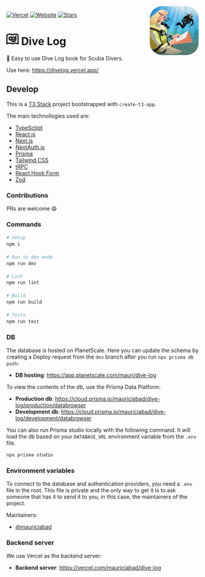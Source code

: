  <img height="128" align="right" src="src/assets/brand-image-round-corners.png" />
  
[![Vercel](https://vercelbadge.vercel.app/api/mauriciabad/dive-log)](https://vercel.com/mauriciabad/dive-log) [![Website](https://img.shields.io/website?down_color=red&down_message=down&up_color=blue&up_message=avilable&url=https%3A%2F%2Fdivelog.vercel.app)](https://divelog.vercel.app) [![Stars](https://img.shields.io/github/stars/mauriciabad/dive-log?style=social)](https://github.com/mauriciabad/dive-log)

# <img height="32" src="src/assets/logo/logo-outline.svg" /> Dive Log

:diving_mask: Easy to use Dive Log book for Scuba Divers.

Use here: <https://divelog.vercel.app/>

## Develop

This is a [T3 Stack](https://create.t3.gg/) project bootstrapped with `create-t3-app`.

The main technollogies used are:

- [TypeSctipt](https://www.typescriptlang.org/)
- [React.js](https://reactjs.org/)
- [Next.js](https://nextjs.org)
- [NextAuth.js](https://next-auth.js.org)
- [Prisma](https://prisma.io)
- [Tailwind CSS](https://tailwindcss.com)
- [tRPC](https://trpc.io)
- [React Hook Form](https://react-hook-form.com/)
- [Zod](https://zod.dev/)

### Contributions

PRs are welcome :smile:

### Commands

```zsh
# Setup
npm i

# Run in dev mode
npm run dev

# Lint
npm run lint

# Build
npm run build

# Tests
npm run test
```

### DB

The database is hosted on PlanetScale. Here you can update the schema by creating a Deploy request from the `dev` branch after you run `npx prisma db push`:

- **DB hosting**: <https://app.planetscale.com/mauri/dive-log>

To view the contents of the db, use the Prisma Data Platform:

- **Production db**: <https://cloud.prisma.io/mauriciabad/dive-log/production/databrowser>
- **Development db**: <https://cloud.prisma.io/mauriciabad/dive-log/development/databrowser>

You can also run Prisma studio locally with the following command. It will load the db based on your `DATABASE_URL` environment variable from the `.env` file.

```zsh
npx prisma studio
```

### Environment variables

To connect to the database and authentication providers, you need a `.env` file in the root. This file is private and the only way to get it is to ask someone that has it to send it to you, in this case, the maintainers of the project.

Maintainers:

- [@mauriciabad](https://github.com/mauriciabad/)

### Backend server

We use Vercel as the backend server:

- **Backend server**: <https://vercel.com/mauriciabad/dive-log>
